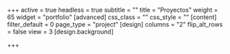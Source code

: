 +++
active = true
headless = true
subtitle = ""
title = "Proyectos"
weight = 65
widget = "portfolio"
[advanced]
css_class = ""
css_style = ""
[content]
filter_default = 0
page_type = "project"
[design]
columns = "2"
flip_alt_rows = false
view = 3
[design.background]

+++
